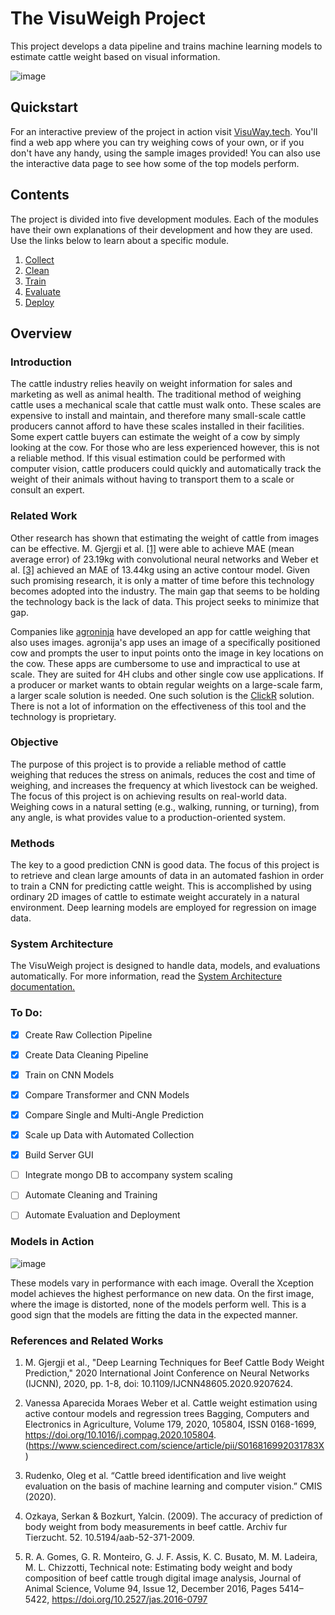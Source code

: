# The  VisuWeigh Project

This project develops a data pipeline and trains machine learning models to estimate cattle weight based on visual information. 

![image](deployment/assets/demo.gif)

## Quickstart 

For an interactive preview of the project in action visit [VisuWay.tech](https://visuway.tech).
You'll find a web app where you can try weighing cows of your own, or if you don't have any handy, 
using the sample images provided! You can also use the 
interactive data page to see how some of the top models perform. 

## Contents

The project is divided into five development modules. Each of the modules have their own explanations 
of their development and how they are used. Use the links below to learn about a specific module. 

1. [Collect](docs/development.md#collect) 
2. [Clean](docs/development.md#clean)
3. [Train](docs/development.md#train)
4. [Evaluate](docs/development.md#evaluate)
5. [Deploy](docs/development.md#deploy)


## Overview

### Introduction 
 The cattle industry relies heavily on weight information for sales and marketing as well as animal health. The traditional 
 method of weighing cattle uses a mechanical scale that cattle must walk onto. These scales are expensive to install and maintain, 
 and therefore many small-scale cattle producers cannot afford to have these scales installed in their facilities. 
 Some expert cattle buyers can estimate the weight of a cow by simply looking at the cow. For those who are less experienced however, 
 this is not a reliable method. If this visual estimation could be performed with computer vision, cattle producers could 
 quickly and automatically track the weight of their animals without having to transport them to a scale or consult an expert. 
 
### Related Work

Other research has shown that estimating the weight of cattle from images can be effective. 
M. Gjergji et al. [[1]](#references-and-related-works) were able to achieve MAE (mean average error) of 23.19kg with convolutional neural 
networks and Weber et al. [[3]](#references-and-related-works) achieved an MAE of 13.44kg using an active contour model. 
Given such promising research, it is only a matter of time before this technology becomes adopted into the industry. 
The main gap that seems to be holding the technology back is the lack of data. This project seeks to minimize that gap. 

Companies like [agroninja](https://agroninja.com/) have developed an app for cattle weighing that also uses images. agronija's app uses 
an image of a specifically positioned cow and prompts the user to input points onto the image in key locations on the cow. These apps are 
cumbersome to use and impractical to use at scale. They are suited for 4H clubs and other single cow use applications. 
If a producer or market wants to obtain regular weights on a large-scale farm, a larger scale solution is needed. 
One such solution is the [ClickR](https://clicrweight.com/) solution. There is not a lot of information on the 
effectiveness of this tool and the technology is proprietary. 

### Objective
The purpose of this project is to provide a reliable method of cattle weighing that reduces the stress on animals, 
reduces the cost and time of weighing, and increases the frequency at which livestock can be weighed. The focus of this 
project is on achieving results on real-world data. Weighing cows in a natural setting (e.g., walking, running, or turning), from any
angle, is what provides value to a production-oriented system.

### Methods
The key to a good prediction CNN is good data. The focus of this project is to retrieve and clean large amounts of data 
in an automated fashion in order to train a CNN for predicting cattle weight.
This is accomplished by using ordinary 2D images of cattle to estimate weight accurately in a natural environment. 
Deep learning models are employed for regression on image data. 

### System Architecture
 The VisuWeigh project is designed to handle data, models, and evaluations automatically. For more information, read the [System Architecture documentation.](https://github.com/3DBull/VisuWeigh/blob/main/docs/system_architecture.md)

### To Do:
- [x] Create Raw Collection Pipeline 
- [x] Create Data Cleaning Pipeline
- [x] Train on CNN Models
- [x] Compare Transformer and CNN Models
- [x] Compare Single and Multi-Angle Prediction
- [x] Scale up Data with Automated Collection
- [x] Build Server GUI
- [ ] Integrate mongo DB to accompany system scaling
- [ ] Automate Cleaning and Training
- [ ] Automate Evaluation and Deployment


### Models in Action

![image](https://user-images.githubusercontent.com/28244647/156103607-91e49917-0ef2-49a9-a644-7e792b2a2cdb.png)

These models vary in performance with each image. Overall the Xception model achieves the highest performance on new data. 
On the first image, where the image is distorted, none of the models perform well. This is a good sign that the models are 
fitting the data in the expected manner. 


### References and Related Works 
1. M. Gjergji et al., "Deep Learning Techniques for Beef Cattle Body Weight Prediction," 2020 International Joint Conference on Neural Networks (IJCNN), 2020, pp. 1-8, doi: 10.1109/IJCNN48605.2020.9207624.

2. Vanessa Aparecida Moraes Weber et al. Cattle weight estimation using active contour models and regression trees Bagging, Computers and Electronics in Agriculture, Volume 179, 2020, 105804, ISSN 0168-1699, https://doi.org/10.1016/j.compag.2020.105804. (https://www.sciencedirect.com/science/article/pii/S016816992031783X)

3. Rudenko, Oleg et al. “Cattle breed identification and live weight evaluation on the basis of machine learning and computer vision.” CMIS (2020).

4. Ozkaya, Serkan & Bozkurt, Yalcin. (2009). The accuracy of prediction of body weight from body measurements in beef cattle. Archiv fur Tierzucht. 52. 10.5194/aab-52-371-2009.

5. R. A. Gomes, G. R. Monteiro, G. J. F. Assis, K. C. Busato, M. M. Ladeira, M. L. Chizzotti, Technical note: Estimating body weight and body composition of beef cattle trough digital image analysis, Journal of Animal Science, Volume 94, Issue 12, December 2016, Pages 5414–5422, https://doi.org/10.2527/jas.2016-0797
